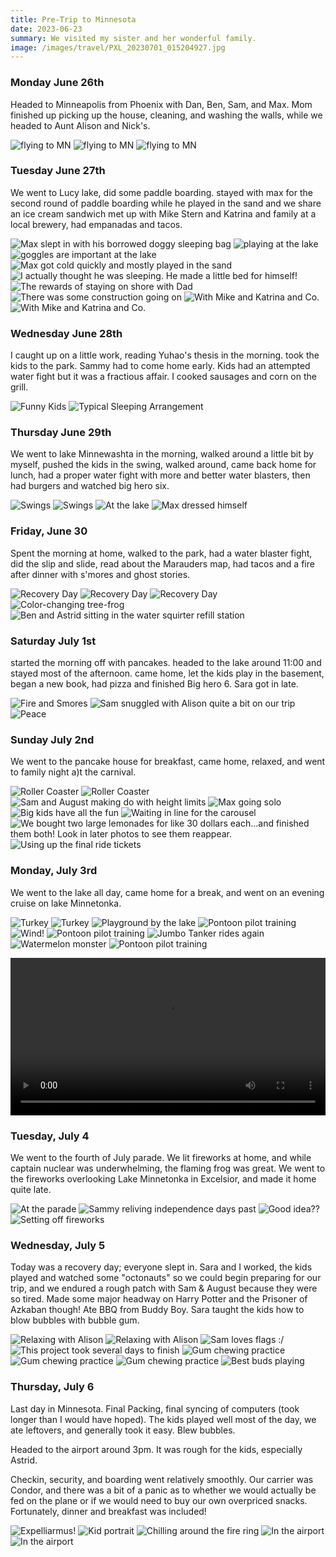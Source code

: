 ```yaml
---
title: Pre-Trip to Minnesota
date: 2023-06-23
summary: We visited my sister and her wonderful family.
image: /images/travel/PXL_20230701_015204927.jpg
---
```


<!-- ## Minnesota -->

### Monday June 26th

Headed to Minneapolis from Phoenix with Dan, Ben, Sam, and Max.  Mom finished up picking up the house, cleaning, and washing the walls, while we headed to Aunt Alison and Nick's.

![flying to MN](/images/travel/PXL_20230626_201001624.MP.jpg)
![flying to MN](/images/travel/PXL_20230626_201005909.MP.jpg)
![flying to MN](/images/travel/PXL_20230626_201013478.jpg)

### Tuesday June 27th

We went to Lucy lake, did some paddle boarding.  stayed with max for the second round of paddle boarding while he played in the sand and we share an ice cream sandwich  met up with Mike Stern and Katrina and family at a local brewery, had empanadas and tacos.

![Max slept in with his borrowed doggy sleeping bag](/images/travel/PXL_20230627_123851879.jpg)
![playing at the lake](/images/travel/PXL_20230627_192757170.MP.jpg)
![goggles are important at the lake](/images/travel/PXL_20230627_192809797.jpg)
![Max got cold quickly and mostly played in the sand](/images/travel/PXL_20230627_195342823.jpg)
![I actually thought he was sleeping.  He made a little bed for himself!](/images/travel/PXL_20230627_195838294.MP.jpg)
![The rewards of staying on shore with Dad](/images/travel/PXL_20230627_202151114.MP.jpg)
![There was some construction going on](/images/travel/PXL_20230627_212358337.MP.jpg)
![With Mike and Katrina and Co.](/images/travel/PXL_20230627_231953995.jpg)
![With Mike and Katrina and Co.](/images/travel/PXL_20230627_232003085.jpg)

### Wednesday June 28th

I caught up on a little work, reading Yuhao's thesis in the morning. took the kids to the park. Sammy had to come home early. Kids had an attempted water fight but it was a fractious affair.  I cooked sausages and corn on the grill.

![Funny Kids](/images/travel/PXL_20230628_002927536.MP.jpg)
![Typical Sleeping Arrangement](/images/travel/PXL_20230628_041507364.jpg)

### Thursday June 29th

We went to lake Minnewashta in the morning, walked around a little bit by myself, pushed the kids in the swing, walked around, came back home for lunch, had a proper water fight with more and better water blasters, then had burgers and watched big hero six.

![Swings](/images/travel/PXL_20230629_151742499.jpg)
![Swings](/images/travel/PXL_20230629_151753292.MP.jpg)
![At the lake](/images/travel/PXL_20230629_161227092.jpg)
![Max dressed himself](/images/travel/PXL_20230629_200715705.jpg)

### Friday, June 30

Spent the morning at home, walked to the park, had a water blaster fight, did the slip and slide, read about the Marauders map, had tacos and a fire after dinner with s'mores and ghost stories.

![Recovery Day](/images/travel/PXL_20230630_001529081.MP.jpg)
![Recovery Day](/images/travel/PXL_20230630_001533948.jpg)
![Recovery Day](/images/travel/PXL_20230630_140255671.jpg)
![Color-changing tree-frog](/images/travel/PXL_20230630_184052954.jpg)
![Ben and Astrid sitting in the water squirter refill station](/images/travel/PXL_20230630_224202390.jpg)

### Saturday July 1st

started the morning off with pancakes. headed to the lake around 11:00 and stayed most of the afternoon.  came home, let the kids play in the basement, began a new book, had pizza and finished Big hero 6.  Sara got in late.

![Fire and Smores](/images/travel/PXL_20230701_015204927.jpg)
![Sam snuggled with Alison quite a bit on our trip](/images/travel/PXL_20230701_023824389.jpg)
![Peace](/images/travel/IMG-20230701-WA0001.jpg)

### Sunday July 2nd

We went to the pancake house for breakfast, came home, relaxed, and went to family night a)t the carnival.

![Roller Coaster](/images/travel/PXL_20230702_213933518.jpg)
![Roller Coaster](/images/travel/PXL_20230702_214049797.jpg)
![Sam and August making do with height limits](/images/travel/PXL_20230702_215040320.jpg)
![Max going solo](/images/travel/PXL_20230702_215914908.jpg)
![Big kids have all the fun](/images/travel/PXL_20230702_220506646.PORTRAIT.jpg)
![Waiting in line for the carousel](/images/travel/PXL_20230702_221038179.MP.jpg)
![We bought two large lemonades for like 30 dollars each...and finished them both!  Look in later photos to see them reappear.](/images/travel/PXL_20230702_230138632.jpg)
![Using up the final ride tickets](/images/travel/PXL_20230702_232805189.jpg)

### Monday, July 3rd

We went to the lake all day, came home for a break, and went on an evening cruise on lake Minnetonka.

![Turkey](/images/travel/PXL_20230703_130139774.jpg)
![Turkey](/images/travel/PXL_20230703_130154323.PORTRAIT.ORIGINAL.jpg)
![Playground by the lake](/images/travel/PXL_20230703_183922822.jpg)
![Pontoon pilot training](/images/travel/PXL_20230704_010056582.PORTRAIT.jpg)
![Wind!](/images/travel/PXL_20230704_010235437.PORTRAIT.jpg)
![Pontoon pilot training](/images/travel/PXL_20230704_010413244.PORTRAIT.jpg)
![Jumbo Tanker rides again](/images/travel/IMG-20230703-WA0011.jpg)
![Watermelon monster](/images/travel/IMG-20230703-WA0057.jpg)
![Pontoon pilot training](/images/travel/PXL_20230704_010959872.PORTRAIT.jpg)

<video src="/videos/travel/VID-20230703-WA0000.mp4" controls title="Title" width="100%"></video>

### Tuesday, July 4

We went to the fourth of July parade.  We lit fireworks at home, and while captain nuclear was underwhelming, the flaming frog was great.  We went to the fireworks overlooking Lake Minnetonka in Excelsior, and made it home quite late.

![At the parade](/images/travel/PXL_20230704_194615223.jpg)
![Sammy reliving independence days past](/images/travel/PXL_20230704_212827207.MP.jpg)
![Good idea??](/images/travel/PXL_20230705_011149990.MP.jpg)
![Setting off fireworks](/images/travel/PXL_20230705_012008453.jpg)

### Wednesday, July 5

Today was a recovery day; everyone slept in.  Sara and I worked, the kids played and watched some "octonauts" so we could begin preparing for our trip, and we endured a rough patch with Sam & August because they were so tired.  Made some major headway on Harry Potter and the Prisoner of Azkaban though!  Ate BBQ from Buddy Boy.  Sara taught the kids how to blow bubbles with bubble gum.

![Relaxing with Alison](/images/travel/PXL_20230705_125159023.jpg)
![Relaxing with Alison](/images/travel/PXL_20230705_130103441.jpg)
![Sam loves flags :/](/images/travel/PXL_20230705_130417134.MP.jpg)
![This project took several days to finish](/images/travel/PXL_20230705_142732761.jpg)
![Gum chewing practice](/images/travel/PXL_20230705_212728393.MP.jpg)
![Gum chewing practice](/images/travel/PXL_20230705_212755442.jpg)
![Gum chewing practice](/images/travel/PXL_20230705_212806455.MP.jpg)
![Best buds playing](/images/travel/PXL_20230705_214109125.jpg)

### Thursday, July 6  

Last day in Minnesota.  Final Packing, final syncing of computers (took longer than I would have hoped).  The kids played well most of the day, we ate leftovers, and generally took it easy.  Blew bubbles.

Headed to the airport around 3pm.  It was rough for the kids, especially Astrid.  

Checkin, security, and boarding went relatively smoothly.  Our carrier was Condor, and there was a bit of a panic as to whether we would actually be fed on the plane or if we would need to buy our own overpriced snacks.  Fortunately, dinner and breakfast was included!

![Expelliarmus!](/images/travel/PXL_20230706_122140319.jpg)
![Kid portrait](/images/travel/PXL_20230706_190337681.jpg)
![Chilling around the fire ring](/images/travel/PXL_20230706_190448199.jpg)
![In the airport](/images/travel/PXL_20230706_210211799.MP.jpg)
![In the airport](/images/travel/PXL_20230706_205824641.jpg)
